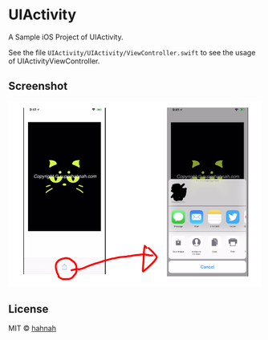 # UIActivity

A Sample iOS Project of UIActivity.

See the file `UIActivity/UIActivity/ViewController.swift` to see the usage of UIActivityViewController.

## Screenshot

![screenshot](screenshot.png)

## License

MIT © [hahnah](https://superhahnah.com)